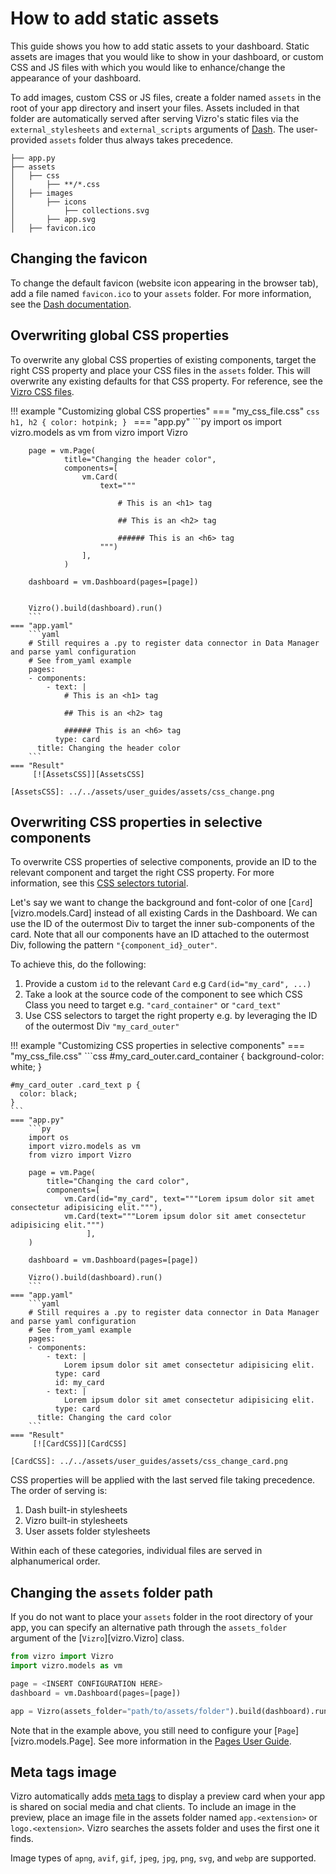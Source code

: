 # How to add static assets

This guide shows you how to add static assets to your dashboard. Static assets are images that you would like to show in your dashboard, or custom CSS and JS files
with which you would like to enhance/change the appearance of your dashboard.

To add images, custom CSS or JS files, create a folder named `assets` in the root of your app directory and insert your files.
Assets included in that folder are automatically served after serving Vizro's static files via the `external_stylesheets`  and `external_scripts` arguments of [Dash](https://dash.plotly.com/external-resources#adding-external-css/javascript).
The user-provided `assets` folder thus always takes precedence.

```text title="Example folder structure"
├── app.py
├── assets
│   ├── css
│       ├── **/*.css
│   ├── images
│       ├── icons
│           ├── collections.svg
│       ├── app.svg
│   ├── favicon.ico
```

## Changing the favicon
To change the default favicon (website icon appearing in the browser tab), add a file named `favicon.ico` to your `assets` folder.
For more information, see the [Dash documentation](https://dash.plotly.com/external-resources#changing-the-favicon).

## Overwriting global CSS properties
To overwrite any global CSS properties of existing components, target the right CSS property and place your CSS files in the `assets` folder. This will overwrite any existing defaults for that CSS property.
For reference, see the [Vizro CSS files](https://github.com/mckinsey/vizro/tree/main/vizro-core/src/vizro/static/css).

!!! example "Customizing global CSS properties"
    === "my_css_file.css"
    ```css
    h1, h2 {
     color: hotpink;
    }
    ```
    === "app.py"
        ```py
        import os
        import vizro.models as vm
        from vizro import Vizro

        page = vm.Page(
                title="Changing the header color",
                components=[
                    vm.Card(
                        text="""

                            # This is an <h1> tag

                            ## This is an <h2> tag

                            ###### This is an <h6> tag
                        """)
                    ],
                )

        dashboard = vm.Dashboard(pages=[page])


        Vizro().build(dashboard).run()
        ```
    === "app.yaml"
        ```yaml
        # Still requires a .py to register data connector in Data Manager and parse yaml configuration
        # See from_yaml example
        pages:
        - components:
            - text: |
                # This is an <h1> tag

                ## This is an <h2> tag

                ###### This is an <h6> tag
              type: card
          title: Changing the header color
        ```
    === "Result"
         [![AssetsCSS]][AssetsCSS]

    [AssetsCSS]: ../../assets/user_guides/assets/css_change.png


## Overwriting CSS properties in selective components
To overwrite CSS properties of selective components, provide an ID to the relevant component and target the right CSS property.
For more information, see this [CSS selectors tutorial](https://developer.mozilla.org/en-US/docs/Web/CSS/CSS_selectors/Selector_structure).

Let's say we want to change the background and font-color of one [`Card`][vizro.models.Card] instead of all existing Cards in the Dashboard.
We can use the ID of the outermost Div to target the inner sub-components of the card. Note that all our components have an ID attached to the outermost Div,
following the pattern `"{component_id}_outer"`.

To achieve this, do the following:

1. Provide a custom `id` to the relevant `Card` e.g `Card(id="my_card", ...)`
2. Take a look at the source code of the component to see which CSS Class you need to target e.g. `"card_container"` or `"card_text"`
3. Use CSS selectors to target the right property e.g. by leveraging the ID of the outermost Div `"my_card_outer"`


!!! example "Customizing CSS properties in selective components"
    === "my_css_file.css"
    ```css
    #my_card_outer.card_container {
      background-color: white;
    }

    #my_card_outer .card_text p {
      color: black;
    }
    ```
    === "app.py"
        ```py
        import os
        import vizro.models as vm
        from vizro import Vizro

        page = vm.Page(
            title="Changing the card color",
            components=[
                vm.Card(id="my_card", text="""Lorem ipsum dolor sit amet consectetur adipisicing elit."""),
                vm.Card(text="""Lorem ipsum dolor sit amet consectetur adipisicing elit.""")
                     ],
        )

        dashboard = vm.Dashboard(pages=[page])

        Vizro().build(dashboard).run()
        ```
    === "app.yaml"
        ```yaml
        # Still requires a .py to register data connector in Data Manager and parse yaml configuration
        # See from_yaml example
        pages:
        - components:
            - text: |
                Lorem ipsum dolor sit amet consectetur adipisicing elit.
              type: card
              id: my_card
            - text: |
                Lorem ipsum dolor sit amet consectetur adipisicing elit.
              type: card
          title: Changing the card color
        ```
    === "Result"
         [![CardCSS]][CardCSS]

    [CardCSS]: ../../assets/user_guides/assets/css_change_card.png


CSS properties will be applied with the last served file taking precedence. The order of serving is:

1. Dash built-in stylesheets
2. Vizro built-in stylesheets
3. User assets folder stylesheets

Within each of these categories, individual files are served in alphanumerical order.

## Changing the `assets` folder path
If you do not want to place your `assets` folder in the root directory of your app, you can
specify an alternative path through the `assets_folder` argument of the [`Vizro`][vizro.Vizro] class.

```python
from vizro import Vizro
import vizro.models as vm

page = <INSERT CONFIGURATION HERE>
dashboard = vm.Dashboard(pages=[page])

app = Vizro(assets_folder="path/to/assets/folder").build(dashboard).run()

```

Note that in the example above, you still need to configure your [`Page`][vizro.models.Page].
See more information in the [Pages User Guide](pages.md).


## Meta tags image

Vizro automatically adds [meta tags](https://metatags.io/) to display a preview card when your app is shared on social media and chat
clients. To include an image in the preview, place an image file in the assets folder named `app.<extension>`  or
`logo.<extension>`. Vizro searches the assets folder and uses the first one it finds.

Image types of `apng`, `avif`, `gif`, `jpeg`, `jpg`, `png`, `svg`, and `webp` are supported.
